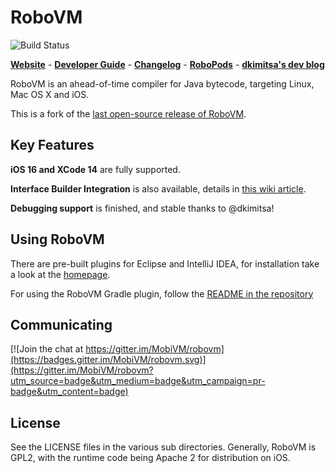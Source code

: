 # RoboVM 

![Build Status](https://github.com/MobiVM/robovm/actions/workflows/build.yml/badge.svg)


[**Website**](https://mobivm.github.io) -
[**Developer Guide**](https://github.com/MobiVM/robovm/wiki/Developer-Guide) -
[**Changelog**](https://github.com/MobiVM/robovm/wiki/Changelog) -
[**RoboPods**](https://github.com/MobiVM/robovm-robopods) -
[**dkimitsa's dev blog**](https://dkimitsa.github.io/)

RoboVM is an ahead-of-time compiler for Java bytecode, targeting Linux, Mac OS X and iOS.

This is a fork of the [last open-source release of RoboVM](https://github.com/robovm/robovm).

## Key Features

**iOS 16 and XCode 14** are fully supported.

**Interface Builder Integration** is also available, details in [this wiki article](https://github.com/MobiVM/robovm/wiki/Is-XCode-interface-builder-supported%3F).

**Debugging support** is finished, and stable thanks to @dkimitsa!

## Using RoboVM

There are pre-built plugins for Eclipse and IntelliJ IDEA, for installation take a look at the [homepage](http://robovm.mobidevelop.com/).

For using the RoboVM Gradle plugin, follow the [README in the repository](https://github.com/MobiVM/robovm/tree/master/plugins/gradle)

## Communicating
[![Join the chat at https://gitter.im/MobiVM/robovm](https://badges.gitter.im/MobiVM/robovm.svg)](https://gitter.im/MobiVM/robovm?utm_source=badge&utm_medium=badge&utm_campaign=pr-badge&utm_content=badge)

## License
See the LICENSE files in the various sub directories. Generally, RoboVM is GPL2,
with the runtime code being Apache 2 for distribution on iOS.
